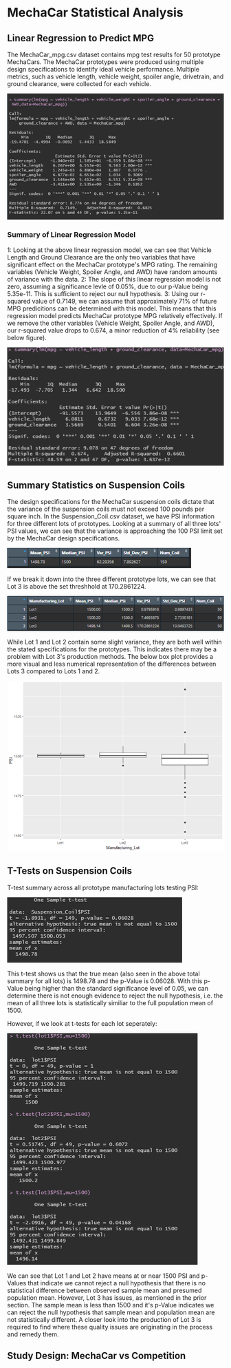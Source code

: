 # MechaCar Statistical Analysis

## Linear Regression to Predict MPG

The MechaCar_mpg.csv dataset contains mpg test results for 50 prototype MechaCars. The MechaCar prototypes were produced using multiple design specifications to identify ideal vehicle performance. Multiple metrics, such as vehicle length, vehicle weight, spoiler angle, drivetrain, and ground clearance, were collected for each vehicle. 

![pvalue deliverable 1](https://github.com/BPeaver/MechaCar_Statistical_Analysis/blob/main/Images/pvalue%20deliverable%201.png)

### Summary of Linear Regression Model
1: Looking at the above linear regression model, we can see that Vehicle Length and Ground Clearance are the only two variables that have significant effect on the MechaCar prototype's MPG rating. The remaining variables (Vehicle Weight, Spoiler Angle, and AWD) have random amounts of variance with the data.
2: The slope of this linear regression model is not zero, assuming a significance levle of 0.05%, due to our p-Value being 5.35e-11. This is sufficient to reject our null hypothesis.
3: Using our r-squared value of 0.7149, we can assume that approximately 71% of future MPG predicitions can be determined with this model. This means that this regression model predicts MechaCar prototype MPG relatively effectively. If we remove the other variables (Vehicle Weight, Spoiler Angle, and AWD), our r-squared value drops to 0.674, a minor reduction of 4% reliability (see below figure).

![eliminate insignificants deliverable 1](https://github.com/BPeaver/MechaCar_Statistical_Analysis/blob/main/Images/eliminate%20insignificants%20deliverable%201.png)


## Summary Statistics on Suspension Coils

The design specifications for the MechaCar suspension coils dictate that the variance of the suspension coils must not exceed 100 pounds per square inch. In the Suspension_Coil.csv dataset, we have PSI information for three different lots of prototypes. Looking at a summary of all three lots' PSI values, we can see that the variance is approaching the 100 PSI limit set by the MechaCar design specifications. 

![total summary deliv 2](https://github.com/BPeaver/MechaCar_Statistical_Analysis/blob/main/Images/total%20summary%20deliv%202.png)

If we break it down into the three different prototype lots, we can see that Lot 3 is above the set threshhold at 170.2861224. 

![lot summary deliv 2](https://github.com/BPeaver/MechaCar_Statistical_Analysis/blob/main/Images/lot%20summary%20deliv%202.png)

While Lot 1 and Lot 2 contain some slight variance, they are both well within the stated specifications for the prototypes. This indicates there may be a problem with Lot 3's production methods. The below box plot provides a more visual and less numerical representation of the differences between Lots 3 compared to Lots 1 and 2.

![box plot lot sum deliv 2](https://github.com/BPeaver/MechaCar_Statistical_Analysis/blob/main/Images/box%20plot%20lot%20sum%20deliv%202.png)

## T-Tests on Suspension Coils

T-test summary across all prototype manufacturing lots testing PSI:

![one sample ttest deliv 3](https://github.com/BPeaver/MechaCar_Statistical_Analysis/blob/main/Images/one%20sample%20ttest%20deliv%203.png)

This t-test shows us that the true mean (also seen in the above total summary for all lots) is 1498.78 and  the p-Value is 0.06028. With this p-Value being higher than the standard significance level of 0.05, we can determine there is not enough evidence to reject the null hypothesis, i.e. the mean of all three lots is statistically similiar to the full population mean of 1500.

However, if we look at t-tests for each lot seperately:

![ttest for each lot deliv 3](https://github.com/BPeaver/MechaCar_Statistical_Analysis/blob/main/Images/ttest%20for%20each%20lot%20deliv%203.png)

We can see that Lot 1 and Lot 2 have means at or near 1500 PSI and p-Values that indicate we cannot reject a null hypothesis that there is no statistical difference between observed sample mean and presumed population mean. However, Lot 3 has issues, as mentioned in the prior section. The sample mean is less than 1500 and it's p-Value indicates we can reject the null hypothesis that sample mean and population mean are not statistically different. A closer look into the production of Lot 3 is required to find where these quality issues are originating in the process and remedy them. 

## Study Design: MechaCar vs Competition



